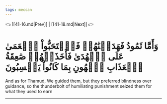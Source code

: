 ```yaml
---
tags: meccan
---
```


👈 [[41-16.md|Prev]] | [[41-18.md|Next]] 👉

# وَأَمَّا ثَمُودُ فَهَدَيۡنَٰهُمۡ فَٱسۡتَحَبُّواْ ٱلۡعَمَىٰ عَلَى ٱلۡهُدَىٰ فَأَخَذَتۡهُمۡ صَٰعِقَةُ ٱلۡعَذَابِ ٱلۡهُونِ بِمَا كَانُواْ يَكۡسِبُونَ

And as for Thamud, We guided them, but they preferred blindness over guidance, so the thunderbolt of humiliating punishment seized them for what they used to earn

---

